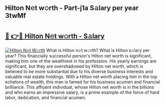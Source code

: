 ## Hilton N𝚎t w𝚘rth - Part-j1a S𝚊lary per year 3twMf

# <h2><a href="http://gc14uo5.nevu.top/?p=Hilton">🔗 👉🔴 Hilton N𝚎t w𝚘rth - S𝚊lary</a></h2>

[![Hilton N𝚎t W𝚘rth](https://i.imgur.com/Oavwk0R.jpeg)](http://gc14uo5.nevu.top/?p=Hilton)
What is Hilton n𝚎t w𝚘rth? What is Hilton s𝚊lary per year?
This financially successful person's Hilton net worth is significant, making him one of the wealthiest in his profession. His yearly earnings are significant, but they are overshadowed by Hilton net worth, which is believed to be more substantial due to his diverse business interests and valuable real estate holdings. With a Hilton net worth placing him in the top echelons of wealth, this man is famed for his business acumen and financial brilliance. This affluent individual, whose Hilton net worth is in the billions and who earns an impressive salary, is a prime example of the force of hard labor, dedication, and financial acumen.
